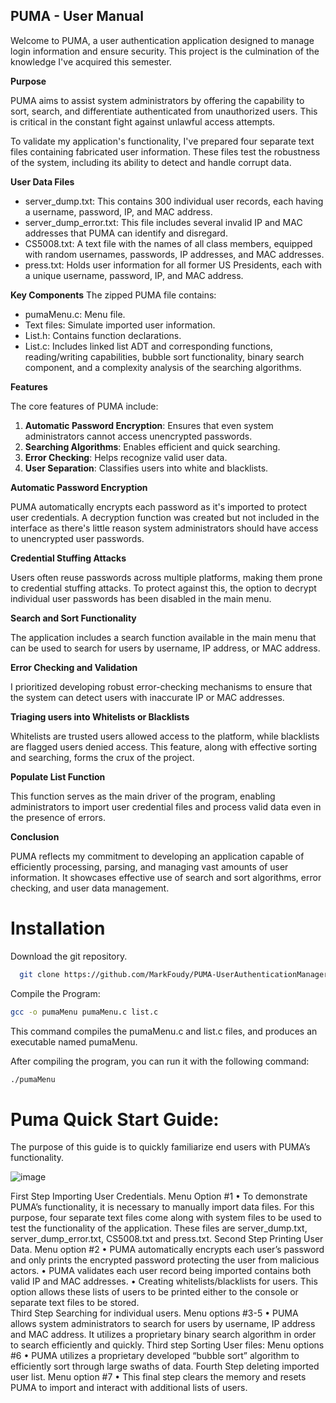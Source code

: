 ## PUMA - User Manual

Welcome to PUMA, a user authentication application designed to manage login information and ensure security. This project is the culmination of the knowledge I've acquired this semester.

**Purpose**

PUMA aims to assist system administrators by offering the capability to sort, search, and differentiate authenticated from unauthorized users. This is critical in the constant fight against unlawful access attempts.

To validate my application's functionality, I've prepared four separate text files containing fabricated user information. These files test the robustness of the system, including its ability to detect and handle corrupt data.

**User Data Files**
-   server_dump.txt: This contains 300 individual user records, each having a username, password, IP, and MAC address.
-   server_dump_error.txt: This file includes several invalid IP and MAC addresses that PUMA can identify and disregard.
-   CS5008.txt: A text file with the names of all class members, equipped with random usernames, passwords, IP addresses, and MAC addresses.
-   press.txt: Holds user information for all former US Presidents, each with a unique username, password, IP, and MAC address.

**Key Components**
The zipped PUMA file contains:
-   pumaMenu.c: Menu file.
-   Text files: Simulate imported user information.
-   List.h: Contains function declarations.
-   List.c: Includes linked list ADT and corresponding functions, reading/writing capabilities, bubble sort functionality, binary search component, and a complexity analysis of the searching algorithms.

**Features**

The core features of PUMA include:

1.  **Automatic Password Encryption**: Ensures that even system administrators cannot access unencrypted passwords.
2.  **Searching Algorithms**: Enables efficient and quick searching.
3.  **Error Checking**: Helps recognize valid user data.
4.  **User Separation**: Classifies users into white and blacklists.

**Automatic Password Encryption**

PUMA automatically encrypts each password as it's imported to protect user credentials. A decryption function was created but not included in the interface as there's little reason system administrators should have access to unencrypted user passwords.

**Credential Stuffing Attacks**

Users often reuse passwords across multiple platforms, making them prone to credential stuffing attacks. To protect against this, the option to decrypt individual user passwords has been disabled in the main menu.

**Search and Sort Functionality**

The application includes a search function available in the main menu that can be used to search for users by username, IP address, or MAC address.

**Error Checking and Validation**

I prioritized developing robust error-checking mechanisms to ensure that the system can detect users with inaccurate IP or MAC addresses.

**Triaging users into Whitelists or Blacklists**

Whitelists are trusted users allowed access to the platform, while blacklists are flagged users denied access. This feature, along with effective sorting and searching, forms the crux of the project.

**Populate List Function**

This function serves as the main driver of the program, enabling administrators to import user credential files and process valid data even in the presence of errors.

**Conclusion**

PUMA reflects my commitment to developing an application capable of efficiently processing, parsing, and managing vast amounts of user information. It showcases effective use of search and sort algorithms, error checking, and user data management.

#  Installation

Download the git repository.

```bash
  git clone https://github.com/MarkFoudy/PUMA-UserAuthenticationManager.git
```

Compile the Program: 
```bash
gcc -o pumaMenu pumaMenu.c list.c
```

This command compiles the pumaMenu.c and list.c files, and produces an executable named pumaMenu.

After compiling the program, you can run it with the following command:

```bash
./pumaMenu
```

# Puma Quick Start Guide:
The purpose of this guide is to quickly familiarize end users with PUMA’s functionality.

![image](https://github.com/MarkFoudy/PUMA-UserAuthenticationManager/assets/29990433/4d46f7ee-421d-4059-8ff7-fead00ebff44)


First Step Importing User Credentials. Menu Option #1
•	To demonstrate PUMA’s functionality, it is necessary to manually import data files.  For this purpose, four separate text files come along with system files to be used to test the functionality of the application.  These files are server_dump.txt, server_dump_error.txt, CS5008.txt and press.txt.
Second Step Printing User Data. Menu option #2
•	PUMA automatically encrypts each user’s password and only prints the encrypted password protecting the user from malicious actors.
•	PUMA validates each user record being imported contains both valid IP and MAC addresses.
•	Creating whitelists/blacklists for users.  This option allows these lists of users to be printed either to the console or separate text files to be stored.  
Third Step Searching for individual users. Menu options #3-5
•	PUMA allows system administrators to search for users by username, IP address and MAC address. It utilizes a proprietary binary search algorithm in order to search efficiently and quickly.
Third step Sorting User files: Menu options #6
•	PUMA utilizes a proprietary developed “bubble sort” algorithm to efficiently sort through large swaths of data.
Fourth Step deleting imported user list. Menu option #7
•	This final step clears the memory and resets PUMA to import and interact with additional lists of users.


